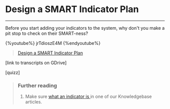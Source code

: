 # Design a SMART Indicator Plan

---

Before you start adding your indicators to the system, why don't you make a pit stop to check on their SMART-ness?

{%youtube%} jrTdioszE4M {%endyoutube%}  
> [Design a SMART Indicator Plan](https://www.youtube.com/embed/jrTdioszE4M?rel=0)

\[link to transcripts on GDrive\]

\[quizz\]

> ### Further reading
>
> 1. Make sure [what an indicator is ](https://help.toladata.com/8-indicators/what-is-an-indicator.html) in one of our Knowledgebase articles.



